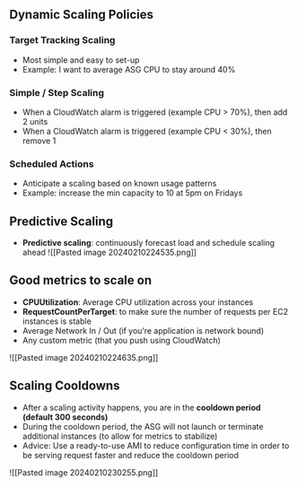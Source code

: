 ## Dynamic Scaling Policies
### Target Tracking Scaling
- Most simple and easy to set-up
- Example: I want to average ASG CPU to stay around 40%
### Simple / Step Scaling
- When a CloudWatch alarm is triggered (example CPU > 70%), then add 2 units
- When a CloudWatch alarm is triggered (example CPU < 30%), then remove 1
### Scheduled Actions
- Anticipate a scaling based on known usage patterns
- Example: increase the min capacity to 10 at 5pm on Fridays

## Predictive Scaling
- **Predictive scaling**: continuously forecast load and schedule scaling ahead
![[Pasted image 20240210224535.png]]

## Good metrics to scale on

- **CPUUtilization**: Average CPU utilization across your instances
- **RequestCountPerTarget**: to make sure the number of requests per EC2 instances is stable
- Average Network In / Out (if you’re application is network bound)
- Any custom metric (that you push using CloudWatch)

![[Pasted image 20240210224635.png]]

## Scaling Cooldowns
- After a scaling activity happens, you are in the **cooldown period (default 300 seconds)**
- During the cooldown period, the ASG will not launch or terminate additional instances (to allow for metrics to stabilize)
- Advice: Use a ready-to-use AMI to reduce configuration time in order to be serving request faster and reduce the cooldown period

![[Pasted image 20240210230255.png]]

